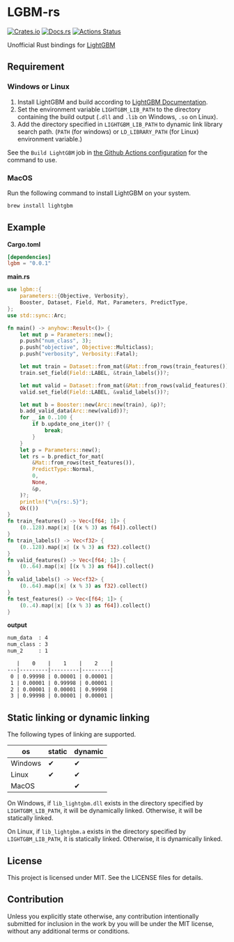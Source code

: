 # LGBM-rs

[![Crates.io](https://img.shields.io/crates/v/lgbm.svg)](https://crates.io/crates/lgbm)
[![Docs.rs](https://docs.rs/lgbm/badge.svg)](https://docs.rs/lgbm/)
[![Actions Status](https://github.com/frozenlib/lgbm-rs/workflows/CI/badge.svg)](https://github.com/frozenlib/lgbm-rs/actions)

Unofficial Rust bindings for [LightGBM](https://lightgbm.readthedocs.io/en/latest/)

## Requirement

### Windows or Linux

1. Install LightGBM and build according to [LightGBM Documentation](https://lightgbm.readthedocs.io/en/latest/Installation-Guide.html).
2. Set the environment variable `LIGHTGBM_LIB_PATH` to the directory containing the build output (`.dll` and `.lib` on Windows, `.so` on Linux).
3. Add the directory specified in `LIGHTGBM_LIB_PATH` to dynamic link library search path. (`PATH` (for windows) or `LD_LIBRARY_PATH` (for Linux) environment variable.)

See the `Build LightGBM` job in [the Github Actions configuration](https://github.com/frozenlib/lgbm-rs/blob/master/.github/workflows/ci.yml) for the command to use.

### MacOS

Run the following command to install LightGBM on your system.

```sh
brew install lightgbm
```

## Example

**Cargo.toml**

```toml
[dependencies]
lgbm = "0.0.1"
```

**main.rs**

```rust
use lgbm::{
    parameters::{Objective, Verbosity},
    Booster, Dataset, Field, Mat, Parameters, PredictType,
};
use std::sync::Arc;

fn main() -> anyhow::Result<()> {
    let mut p = Parameters::new();
    p.push("num_class", 3);
    p.push("objective", Objective::Multiclass);
    p.push("verbosity", Verbosity::Fatal);

    let mut train = Dataset::from_mat(&Mat::from_rows(train_features()), None, &p)?;
    train.set_field(Field::LABEL, &train_labels())?;

    let mut valid = Dataset::from_mat(&Mat::from_rows(valid_features()), Some(&train), &p)?;
    valid.set_field(Field::LABEL, &valid_labels())?;

    let mut b = Booster::new(Arc::new(train), &p)?;
    b.add_valid_data(Arc::new(valid))?;
    for _ in 0..100 {
        if b.update_one_iter()? {
            break;
        }
    }
    let p = Parameters::new();
    let rs = b.predict_for_mat(
        &Mat::from_rows(test_features()),
        PredictType::Normal,
        0,
        None,
        &p,
    )?;
    println!("\n{rs:.5}");
    Ok(())
}
fn train_features() -> Vec<[f64; 1]> {
    (0..128).map(|x| [(x % 3) as f64]).collect()
}
fn train_labels() -> Vec<f32> {
    (0..128).map(|x| (x % 3) as f32).collect()
}
fn valid_features() -> Vec<[f64; 1]> {
    (0..64).map(|x| [(x % 3) as f64]).collect()
}
fn valid_labels() -> Vec<f32> {
    (0..64).map(|x| (x % 3) as f32).collect()
}
fn test_features() -> Vec<[f64; 1]> {
    (0..4).map(|x| [(x % 3) as f64]).collect()
}
```

**output**

```txt
num_data  : 4
num_class : 3
num_2     : 1

   |    0    |    1    |    2    |
---|---------|---------|---------|
 0 | 0.99998 | 0.00001 | 0.00001 |
 1 | 0.00001 | 0.99998 | 0.00001 |
 2 | 0.00001 | 0.00001 | 0.99998 |
 3 | 0.99998 | 0.00001 | 0.00001 |
```

## Static linking or dynamic linking

The following types of linking are supported.

| os      | static | dynamic |
| ------- | ------ | ------- |
| Windows | ✔      | ✔       |
| Linux   | ✔      | ✔       |
| MacOS   |        | ✔       |

On Windows, if `lib_lightgbm.dll` exists in the directory specified by `LIGHTGBM_LIB_PATH`, it will be dynamically linked. Otherwise, it will be statically linked.

On Linux, if `lib_lightgbm.a` exists in the directory specified by `LIGHTGBM_LIB_PATH`, it is statically linked. Otherwise, it is dynamically linked.

## License

This project is licensed under MIT. See the LICENSE files for details.

## Contribution

Unless you explicitly state otherwise, any contribution intentionally submitted for inclusion in the work by you will be under the MIT license, without any additional terms or conditions.

